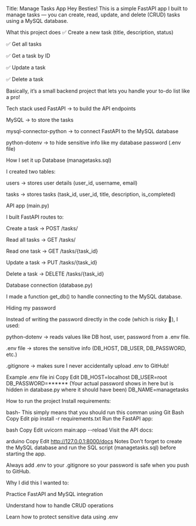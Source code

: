 Title: Manage Tasks App
Hey Besties! 
This is a simple FastAPI app I built to manage tasks — you can create, read, update, and delete (CRUD) tasks using a MySQL database.

What this project does
✅ Create a new task (title, description, status)

✅ Get all tasks

✅ Get a task by ID

✅ Update a task

✅ Delete a task

Basically, it’s a small backend project that lets you handle your to-do list like a pro!


Tech stack used
FastAPI → to build the API endpoints

MySQL → to store the tasks

mysql-connector-python → to connect FastAPI to the MySQL database

python-dotenv → to hide sensitive info like my database password (.env file)

How I set it up
Database (managetasks.sql)

I created two tables:

users → stores user details (user_id, username, email)

tasks → stores tasks (task_id, user_id, title, description, is_completed)

API app (main.py)

I built FastAPI routes to:

Create a task → POST /tasks/

Read all tasks → GET /tasks/

Read one task → GET /tasks/{task_id}

Update a task → PUT /tasks/{task_id}

Delete a task → DELETE /tasks/{task_id}

Database connection (database.py)

I made a function get_db() to handle connecting to the MySQL database.



Hiding my password

Instead of writing the password directly in the code (which is risky 😬), I used:

python-dotenv → reads values like DB host, user, password from a .env file.

.env file → stores the sensitive info (DB_HOST, DB_USER, DB_PASSWORD, etc.)

.gitignore → makes sure I never accidentally upload .env to GitHub!


Example .env file
ini
Copy
Edit
DB_HOST=localhost
DB_USER=root
DB_PASSWORD=****** (Your actual password shows in here but is hidden in database.py where it should have been)
DB_NAME=managetasks

How to run the project
Install requirements:

bash- This simply means that you should run this comman using Git Bash
Copy
Edit
pip install -r requirements.txt
Run the FastAPI app:


bash
Copy
Edit
uvicorn main:app --reload
Visit the API docs:

arduino
Copy
Edit
http://127.0.0.1:8000/docs
Notes
Don’t forget to create the MySQL database and run the SQL script (managetasks.sql) before starting the app.

Always add .env to your .gitignore so your password is safe when you push to GitHub.

Why I did this
I wanted to:

Practice FastAPI and MySQL integration

Understand how to handle CRUD operations

Learn how to protect sensitive data using .env

